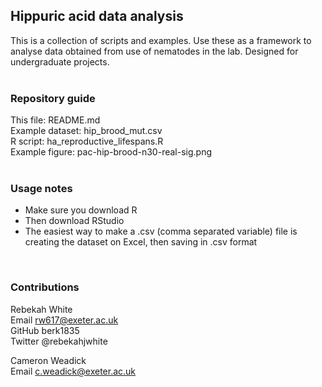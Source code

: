 ## Hippuric acid data analysis
This is a collection of scripts and examples. 
Use these as a framework to analyse data obtained from use of
nematodes in the lab. Designed for undergraduate 
projects.</br>
</br>
### Repository guide 
This file: README.md </br>
Example dataset: hip_brood_mut.csv </br>
R script: ha_reproductive_lifespans.R </br>
Example figure: pac-hip-brood-n30-real-sig.png </br> 
</br>
### Usage notes 
* Make sure you download R </br>
* Then download RStudio </br>
* The easiest way to make a .csv (comma separated variable) file is creating the dataset on Excel, then saving in .csv format 
</br>

### Contributions 
Rebekah White </br>
Email rw617@exeter.ac.uk </br>
GitHub berk1835 </br>
Twitter @rebekahjwhite </br>

Cameron Weadick </br>
Email c.weadick@exeter.ac.uk
